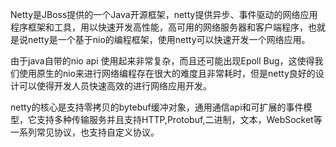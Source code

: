 Netty是JBoss提供的一个Java开源框架，netty提供异步、事件驱动的网络应用程序框架和工具，用以快速开发高性能，高可用的网络服务器和客户端程序，也就是说netty是一个基于nio的编程框架，使用netty可以快速开发一个网络应用。

由于java自带的nio api 使用起来非常复杂，而且还可能出现Epoll Bug，这使得我们使用原生的nio来进行网络编程存在很大的难度且非常耗时，但是netty良好的设计可以使得开发人员快速高效的进行网络应用开发。

netty的核心是支持零拷贝的bytebuf缓冲对象，通用通信api和可扩展的事件模型，它支持多种传输服务并且支持HTTP,Protobuf,二进制，文本，WebSocket等一系列常见协议，也支持自定义协议。